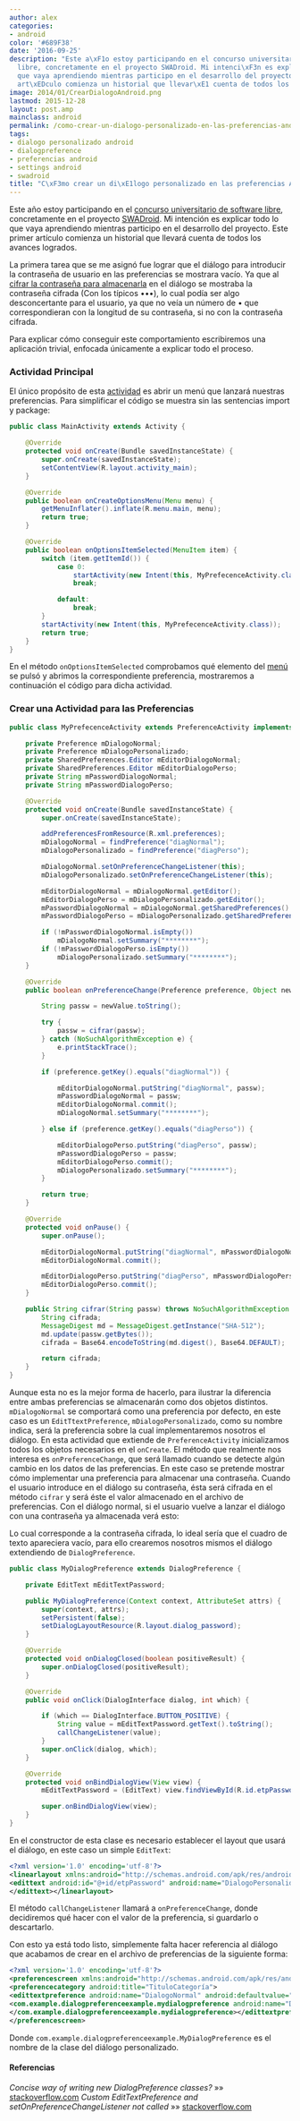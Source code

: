 ```yaml
---
author: alex
categories:
- android
color: '#689F38'
date: '2016-09-25'
description: "Este a\xF1o estoy participando en el concurso universitario de software
  libre, concretamente en el proyecto SWADroid. Mi intenci\xF3n es explicar todo lo
  que vaya aprendiendo mientras participo en el desarrollo del proyecto. Este primer
  art\xEDculo comienza un historial que llevar\xE1 cuenta de todos los avances logrados."
image: 2014/01/CrearDialogoAndroid.png
lastmod: 2015-12-28
layout: post.amp
mainclass: android
permalink: /como-crear-un-dialogo-personalizado-en-las-preferencias-android/
tags:
- dialogo personalizado android
- dialogpreference
- preferencias android
- settings android
- swadroid
title: "C\xF3mo crear un di\xE1logo personalizado en las preferencias Android"
---
```


Este año estoy participando en el <a href="http://www.concursosoftwarelibre.org/1314/" title="CUSL" target="_blank">concurso universitario de software libre</a>, concretamente en el proyecto <a href="http://swadroid.wordpress.com/" title="Blog SWADroid" target="_blank">SWADroid</a>. Mi intención es explicar todo lo que vaya aprendiendo mientras participo en el desarrollo del proyecto. Este primer artículo comienza un historial que llevará cuenta de todos los avances logrados.

La primera tarea que se me asignó fue lograr que el diálogo para introducir la contraseña de usuario en las preferencias se mostrara vacío. Ya que al [cifrar la contraseña para almacenarla][1] en el diálogo se mostraba la contraseña cifrada (Con los típicos •••), lo cual podía ser algo desconcertante para el usuario, ya que no veía un número de • que correspondieran con la longitud de su contraseña, si no con la contraseña cifrada.

Para explicar cómo conseguir este comportamiento escribiremos una aplicación trivial, enfocada únicamente a explicar todo el proceso.

<!--more--><!--ad-->

### Actividad Principal

El único propósito de esta [actividad][2] es abrir un menú que lanzará nuestras preferencias. Para simplificar el código se muestra sin las sentencias import y package:

```java
public class MainActivity extends Activity {

    @Override
    protected void onCreate(Bundle savedInstanceState) {
        super.onCreate(savedInstanceState);
        setContentView(R.layout.activity_main);
    }

    @Override
    public boolean onCreateOptionsMenu(Menu menu) {
        getMenuInflater().inflate(R.menu.main, menu);
        return true;
    }

    @Override
    public boolean onOptionsItemSelected(MenuItem item) {
        switch (item.getItemId()) {
            case 0:
                startActivity(new Intent(this, MyPrefecenceActivity.class));
                break;

            default:
                break;
        }
        startActivity(new Intent(this, MyPrefecenceActivity.class));
        return true;
    }
}

```

En el método `onOptionsItemSelected` comprobamos qué elemento del [menú][3] se pulsó y abrimos la correspondiente preferencia, mostraremos a continuación el código para dicha actividad.

### Crear una Actividad para las Preferencias

```java
public class MyPrefecenceActivity extends PreferenceActivity implements OnPreferenceChangeListener {

    private Preference mDialogoNormal;
    private Preference mDialogoPersonalizado;
    private SharedPreferences.Editor mEditorDialogoNormal;
    private SharedPreferences.Editor mEditorDialogoPerso;
    private String mPasswordDialogoNormal;
    private String mPasswordDialogoPerso;

    @Override
    protected void onCreate(Bundle savedInstanceState) {
        super.onCreate(savedInstanceState);

        addPreferencesFromResource(R.xml.preferences);
        mDialogoNormal = findPreference("diagNormal");
        mDialogoPersonalizado = findPreference("diagPerso");

        mDialogoNormal.setOnPreferenceChangeListener(this);
        mDialogoPersonalizado.setOnPreferenceChangeListener(this);

        mEditorDialogoNormal = mDialogoNormal.getEditor();
        mEditorDialogoPerso = mDialogoPersonalizado.getEditor();
        mPasswordDialogoNormal = mDialogoNormal.getSharedPreferences().getString("diagNormal", "");
        mPasswordDialogoPerso = mDialogoPersonalizado.getSharedPreferences().getString("diagPerso","");

        if (!mPasswordDialogoNormal.isEmpty())
            mDialogoNormal.setSummary("********");
        if (!mPasswordDialogoPerso.isEmpty())
            mDialogoPersonalizado.setSummary("********");
    }

    @Override
    public boolean onPreferenceChange(Preference preference, Object newValue) {

        String passw = newValue.toString();

        try {
            passw = cifrar(passw);
        } catch (NoSuchAlgorithmException e) {
            e.printStackTrace();
        }

        if (preference.getKey().equals("diagNormal")) {

            mEditorDialogoNormal.putString("diagNormal", passw);
            mPasswordDialogoNormal = passw;
            mEditorDialogoNormal.commit();
            mDialogoNormal.setSummary("********");

        } else if (preference.getKey().equals("diagPerso")) {

            mEditorDialogoPerso.putString("diagPerso", passw);
            mPasswordDialogoPerso = passw;
            mEditorDialogoPerso.commit();
            mDialogoPersonalizado.setSummary("********");
        }

        return true;
    }

    @Override
    protected void onPause() {
        super.onPause();

        mEditorDialogoNormal.putString("diagNormal", mPasswordDialogoNormal);
        mEditorDialogoNormal.commit();

        mEditorDialogoPerso.putString("diagPerso", mPasswordDialogoPerso);
        mEditorDialogoPerso.commit();
    }

    public String cifrar(String passw) throws NoSuchAlgorithmException {
        String cifrada;
        MessageDigest md = MessageDigest.getInstance("SHA-512");
        md.update(passw.getBytes());
        cifrada = Base64.encodeToString(md.digest(), Base64.DEFAULT);

        return cifrada;
    }
}

```

Aunque esta no es la mejor forma de hacerlo, para ilustrar la diferencia entre ambas preferencias se almacenarán como dos objetos distintos. `mDialogoNormal` se comportará como una preferencia por defecto, en este caso es un `EditTtextPreference`, `mDialogoPersonalizado`, como su nombre indica, será la preferencia sobre la cual implementaremos nosotros el diálogo. En esta actividad que extiende de `PreferenceActivity` inicializamos todos los objetos necesarios en el `onCreate`. El método que realmente nos interesa es `onPreferenceChange`, que será llamado cuando se detecte algún cambio en los datos de las preferencias. En este caso se pretende mostrar cómo implementar una preferencia para almacenar una contraseña. Cuando el usuario introduce en el diálogo su contraseña, ésta será cifrada en el método `cifrar` y será éste el valor almacenado en el archivo de preferencias. Con el diálogo normal, si el usuario vuelve a lanzar el diálogo con una contraseña ya almacenada verá esto:

<figure>
<a href="/img/2014/01/CrearDialogoAndroid.png"><amp-img on="tap:lightbox1" role="button" tabindex="0" layout="responsive" src="/img/2014/01/CrearDialogoAndroid.png" title="{{ page.title }}" alt="{{ page.title }}" width="441px" height="329px" /></a>
</figure>

Lo cual corresponde a la contraseña cifrada, lo ideal sería que el cuadro de texto apareciera vacío, para ello crearemos nosotros mismos el diálogo extendiendo de `DialogPreference`.

```java
public class MyDialogPreference extends DialogPreference {

    private EditText mEditTextPassword;

    public MyDialogPreference(Context context, AttributeSet attrs) {
        super(context, attrs);
        setPersistent(false);
        setDialogLayoutResource(R.layout.dialog_password);
    }

    @Override
    protected void onDialogClosed(boolean positiveResult) {
        super.onDialogClosed(positiveResult);
    }

    @Override
    public void onClick(DialogInterface dialog, int which) {

        if (which == DialogInterface.BUTTON_POSITIVE) {
            String value = mEditTextPassword.getText().toString();
            callChangeListener(value);
        }
        super.onClick(dialog, which);
    }

    @Override
    protected void onBindDialogView(View view) {
        mEditTextPassword = (EditText) view.findViewById(R.id.etpPassword);

        super.onBindDialogView(view);
    }
}

```

En el constructor de esta clase es necesario establecer el layout que usará el diálogo, en este caso un simple `EditText`:

```xml
<?xml version='1.0' encoding='utf-8'?>
<linearlayout xmlns:android="http://schemas.android.com/apk/res/android" android:layout_width="fill_parent" android:layout_height="fill_parent" android:orientation="vertical">
<edittext android:id="@+id/etpPassword" android:name="DialogoPersonalidazo" android:layout_width="fill_parent" android:layout_height="wrap_content" android:defaultvalue="" android:hint="dialogoPersonalizado" android:key="diagPerso" android:password="true" android:title="Dialogo Personalizado">
</edittext></linearlayout>

```

El método `callChangeListener` llamará a `onPreferenceChange`, donde decidiremos qué hacer con el valor de la preferencia, si guardarlo o descartarlo.

Con esto ya está todo listo, simplemente falta hacer referencia al diálogo que acabamos de crear en el archivo de preferencias de la siguiente forma:

```xml
<?xml version='1.0' encoding='utf-8'?>
<preferencescreen xmlns:android="http://schemas.android.com/apk/res/android">
<preferencecategory android:title="TituloCategoría">
<edittextpreference android:name="DialogoNormal" android:defaultvalue="" android:hint="dialogonormal" android:key="diagNormal" android:password="true" android:title="Dialogo Normal">
<com.example.dialogpreferenceexample.mydialogpreference android:name="DialogoPersonalidazo" android:defaultvalue="" android:hint="dialogoPersonalizado" android:key="diagPerso" android:password="true" android:title="Dialogo Personalizado">
</com.example.dialogpreferenceexample.mydialogpreference></edittextpreference></preferencecategory>
</preferencescreen>

```

Donde `com.example.dialogpreferenceexample.MyDialogPreference` es el nombre de la clase del diálogo personalizado.

#### Referencias

*Concise way of writing new DialogPreference classes?* »» <a href="http://stackoverflow.com/a/4805325/1612432" target="_blank">stackoverflow.com</a>
*Custom EditTextPreference and setOnPreferenceChangeListener not called* »» <a href="http://stackoverflow.com/questions/13501099/custom-edittextpreference-and-setonpreferencechangelistener-not-called" target="_blank">stackoverflow.com</a>



 [1]: https://elbauldelprogramador.com/como-se-almacenan-tus-contrasenas-en-internet-y-cuando-la-longitud-de-la-misma-no-importa/ "Cómo se almacenan tus contraseñas en internet (y cuando la longitud de la misma no importa)"
 [2]: https://elbauldelprogramador.com/fundamentos-programacion-android/ "Fundamentos programación Android: Conceptos básicos y componentes"
 [3]: https://elbauldelprogramador.com/programacion-android-interfaz-grafica_08/ "Programación Android: Interfaz gráfica – Menús"